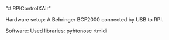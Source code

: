 "# RPIControlXAir" 

Hardware setup:
A Behringer BCF2000 connected by USB to RPI. 

Software:
Used libraries:
pyhtonosc
rtmidi

